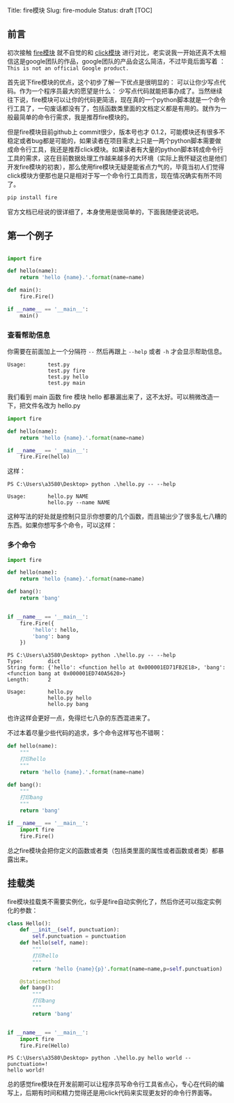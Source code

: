 Title: fire模块
Slug: fire-module
Status: draft
[TOC]

## 前言

初次接触 [fire模块](https://github.com/google/python-fire) 就不自觉的和 [click模块](https://github.com/pallets/click) 进行对比，老实说我一开始还真不太相信这是google团队的作品，google团队的产品会这么简洁，不过毕竟后面写着 ： `This is not an official Google product.`

首先说下fire模块的优点，这个初步了解一下优点是很明显的： 可以让你少写点代码。作为一个程序员最大的愿望是什么： 少写点代码就能把事办成了。当然继续往下说，fire模块可以让你的代码更简洁，现在真的一个python脚本就是一个命令行工具了，一句废话都没有了，包括函数类里面的文档定义都是有用的。就作为一般最简单的命令行需求，我是推荐fire模块的。

但是fire模块目前github上 commit很少，版本号也才 0.1.2，可能模块还有很多不稳定或者bug都是可能的，如果读者在项目需求上只是一两个python脚本需要做成命令行工具，我还是推荐click模块。如果读者有大量的python脚本转成命令行工具的需求，这在目前数据处理工作越来越多的大环境（实际上我怀疑这也是他们开发fire模块的初衷），那么使用fire模块无疑是能省点力气的，毕竟当初人们觉得click模块方便那也是只是相对于写一个命令行工具而言，现在情况确实有所不同了。

```bash
pip install fire
```

官方文档已经说的很详细了，本身使用是很简单的，下面我随便说说吧。

## 第一个例子

```python

import fire

def hello(name):
    return 'hello {name}.'.format(name=name)

def main():
    fire.Fire()

if __name__ == '__main__':
    main()
```

### 查看帮助信息

你需要在前面加上一个分隔符 `--` 然后再跟上 `--help` 或者 `-h` 才会显示帮助信息。

```
Usage:       test.py
             test.py fire
             test.py hello
             test.py main
```

我们看到 main 函数 fire 模块 hello 都暴漏出来了，这不太好。可以稍微改造一下，把文件名改为 hello.py

```python
import fire

def hello(name):
    return 'hello {name}.'.format(name=name)

if __name__ == '__main__':
    fire.Fire(hello)
```

这样：

```
PS C:\Users\a3580\Desktop> python .\hello.py -- --help

Usage:       hello.py NAME
             hello.py --name NAME
```

这种写法的好处就是控制只显示你想要的几个函数，而且输出少了很多乱七八糟的东西。如果你想写多个命令，可以这样：

### 多个命令

```python
import fire

def hello(name):
    return 'hello {name}.'.format(name=name)

def bang():
    return 'bang'


if __name__ == '__main__':
    fire.Fire({
        'hello': hello, 
        'bang': bang
    })
```

```
PS C:\Users\a3580\Desktop> python .\hello.py -- --help
Type:        dict
String form: {'hello': <function hello at 0x000001ED71FB2E18>, 'bang': <function bang at 0x000001ED740A5620>}
Length:      2

Usage:       hello.py
             hello.py hello
             hello.py bang
```

也许这样会更好一点，免得烂七八杂的东西混进来了。

不过本着尽量少些代码的追求，多个命令这样写也不错啊：

```python
def hello(name):
    """
    打印hello
    """
    return 'hello {name}.'.format(name=name)

def bang():
    """
    打印bang
    """
    return 'bang'

if __name__ == '__main__':
    import fire
    fire.Fire()
```

总之fire模块会把你定义的函数或者类（包括类里面的属性或者函数或者类）都暴露出来。



## 挂载类

fire模块挂载类不需要实例化，似乎是fire自动实例化了，然后你还可以指定实例化的参数：

```python
class Hello():
    def __init__(self, punctuation):
        self.punctuation = punctuation
    def hello(self, name):
        """
        打印hello
        """
        return 'hello {name}{p}'.format(name=name,p=self.punctuation)

    @staticmethod
    def bang():
        """
        打印bang
        """
        return 'bang'


if __name__ == '__main__':
    import fire
    fire.Fire(Hello)
```



```
PS C:\Users\a3580\Desktop> python .\hello.py hello world --punctuation=!
hello world!
```

总的感觉fire模块在开发前期可以让程序员写命令行工具省点心，专心在代码的编写上，后期有时间和精力觉得还是用click代码来实现更友好的命令行界面等。

